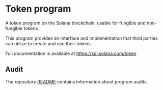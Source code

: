 # Token program

A token program on the Solana blockchain, usable for fungible and non-fungible tokens.

This program provides an interface and implementation that third parties can
utilize to create and use their tokens.

Full documentation is available at https://spl.solana.com/token

## Audit

The repository [README](https://github.com/solana-labs/solana-program-library#audits)
contains information about program audits.
